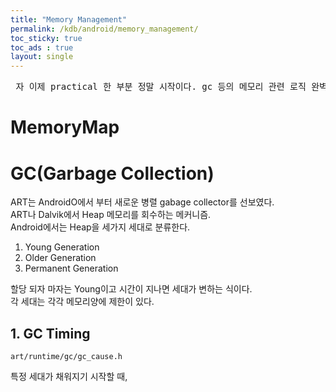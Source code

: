 ```yaml
---
title: "Memory Management"
permalink: /kdb/android/memory_management/
toc_sticky: true
toc_ads : true
layout: single
---
```


<pre> 자 이제 practical 한 부분 정말 시작이다. gc 등의 메모리 관련 로직 완벽히 분석해서,  qemu등에서 테스트 하고 .. 확인하도록 하자.!!! 오키....   </pre>

# MemoryMap

# GC(Garbage Collection)
ART는 AndroidO에서 부터 새로운 병렬 gabage collector를 선보였다.    
ART나 Dalvik에서 Heap 메모리를 회수하는 메커니즘.     
Android에서는 Heap을 세가지 세대로 분류한다.     
1. Young Generation
2. Older Generation
3. Permanent Generation

할당 되자 마자는 Young이고 시간이 지나면 세대가 변하는 식이다.     
각 세대는 각각 메모리양에 제한이 있다.     

## 1. GC Timing

```
art/runtime/gc/gc_cause.h

```
특정 세대가 채워지기 시작할 때,     

 


